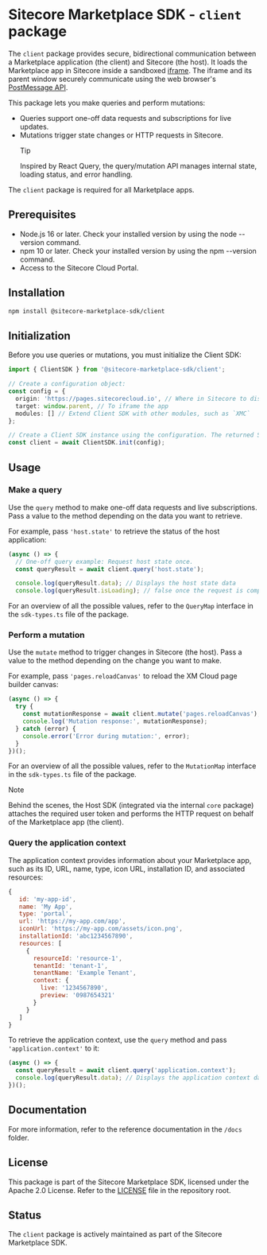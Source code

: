 # Sitecore Marketplace SDK - `client` package

The `client` package provides secure, bidirectional communication between a Marketplace application (the client) and Sitecore (the host). It loads the Marketplace app in Sitecore inside a sandboxed [iframe](https://developer.mozilla.org/en-US/docs/Web/HTML/Element/iframe). The iframe and its parent window securely communicate using the web browser's [PostMessage API](https://developer.mozilla.org/en-US/docs/Web/API/Window/postMessage).

This package lets you make queries and perform mutations:
- Queries support one-off data requests and subscriptions for live updates.
- Mutations trigger state changes or HTTP requests in Sitecore.
  > [!TIP]
  > Inspired by React Query, the query/mutation API manages internal state, loading status, and error handling.

The `client` package is required for all Marketplace apps.

## Prerequisites
- Node.js 16 or later. Check your installed version by using the node --version command.
- npm 10 or later. Check your installed version by using the npm --version command.
- Access to the Sitecore Cloud Portal.

## Installation

```bash
npm install @sitecore-marketplace-sdk/client
```

## Initialization

Before you use queries or mutations, you must initialize the Client SDK:

```typescript
import { ClientSDK } from '@sitecore-marketplace-sdk/client';

// Create a configuration object:
const config = {
  origin: 'https://pages.sitecorecloud.io', // Where in Sitecore to display the app
  target: window.parent, // To iframe the app
  modules: [] // Extend Client SDK with other modules, such as `XMC`
};

// Create a Client SDK instance using the configuration. The returned SDK provides a type-safe API based on your resource schema:
const client = await ClientSDK.init(config);
```

## Usage

### Make a query

Use the `query` method to make one-off data requests and live subscriptions. Pass a value to the method depending on the data you want to retrieve.

For example, pass `'host.state'` to retrieve the status of the host application:

```typescript
(async () => {
  // One-off query example: Request host state once.
  const queryResult = await client.query('host.state');

  console.log(queryResult.data); // Displays the host state data
  console.log(queryResult.isLoading); // false once the request is complete
```

For an overview of all the possible values, refer to the `QueryMap` interface in the `sdk-types.ts` file of the package.

### Perform a mutation

Use the `mutate` method to trigger changes in Sitecore (the host). Pass a value to the method depending on the change you want to make. 

For example, pass `'pages.reloadCanvas'` to reload the XM Cloud page builder canvas:

```typescript
(async () => {
  try {
    const mutationResponse = await client.mutate('pages.reloadCanvas');
    console.log('Mutation response:', mutationResponse);
  } catch (error) {
    console.error('Error during mutation:', error);
  }
})();
```

For an overview of all the possible values, refer to the `MutationMap` interface in the `sdk-types.ts` file of the package.

> [!NOTE]
> Behind the scenes, the Host SDK (integrated via the internal `core` package) attaches the required user token and performs the HTTP request on behalf of the Marketplace app (the client).

### Query the application context

The application context provides information about your Marketplace app, such as its ID, URL, name, type, icon URL, installation ID, and associated resources:

```javascript
{
   id: 'my-app-id',
   name: 'My App',
   type: 'portal',
   url: 'https://my-app.com/app',
   iconUrl: 'https://my-app.com/assets/icon.png',
   installationId: 'abc1234567890',
   resources: [
     {
       resourceId: 'resource-1',
       tenantId: 'tenant-1',
       tenantName: 'Example Tenant',
       context: {
         live: '1234567890', 
         preview: '0987654321'
       }
     }
   ]
}
```

To retrieve the application context, use the `query` method and pass `'application.context'` to it:

```typescript
(async () => {
  const queryResult = await client.query('application.context');
  console.log(queryResult.data); // Displays the application context data
})();
```

## Documentation

For more information, refer to the reference documentation in the `/docs` folder.

## License 
This package is part of the Sitecore Marketplace SDK, licensed under the Apache 2.0 License. Refer to the [LICENSE](../../LICENSE.md) file in the repository root.

## Status
The `client` package is actively maintained as part of the Sitecore Marketplace SDK.